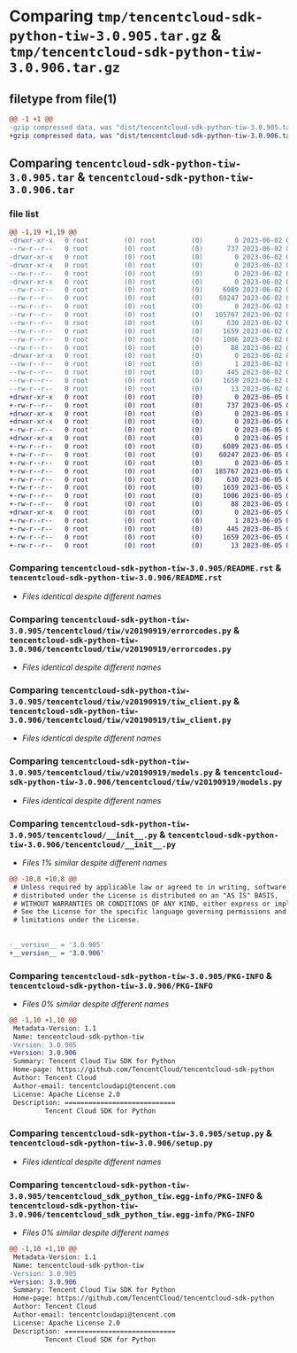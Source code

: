 # Comparing `tmp/tencentcloud-sdk-python-tiw-3.0.905.tar.gz` & `tmp/tencentcloud-sdk-python-tiw-3.0.906.tar.gz`

## filetype from file(1)

```diff
@@ -1 +1 @@
-gzip compressed data, was "dist/tencentcloud-sdk-python-tiw-3.0.905.tar", last modified: Fri Jun  2 00:42:08 2023, max compression
+gzip compressed data, was "dist/tencentcloud-sdk-python-tiw-3.0.906.tar", last modified: Mon Jun  5 00:44:45 2023, max compression
```

## Comparing `tencentcloud-sdk-python-tiw-3.0.905.tar` & `tencentcloud-sdk-python-tiw-3.0.906.tar`

### file list

```diff
@@ -1,19 +1,19 @@
-drwxr-xr-x   0 root         (0) root         (0)        0 2023-06-02 00:42:08.000000 tencentcloud-sdk-python-tiw-3.0.905/
--rw-r--r--   0 root         (0) root         (0)      737 2023-06-02 00:42:08.000000 tencentcloud-sdk-python-tiw-3.0.905/README.rst
-drwxr-xr-x   0 root         (0) root         (0)        0 2023-06-02 00:42:08.000000 tencentcloud-sdk-python-tiw-3.0.905/tencentcloud/
-drwxr-xr-x   0 root         (0) root         (0)        0 2023-06-02 00:42:08.000000 tencentcloud-sdk-python-tiw-3.0.905/tencentcloud/tiw/
--rw-r--r--   0 root         (0) root         (0)        0 2023-06-02 00:42:08.000000 tencentcloud-sdk-python-tiw-3.0.905/tencentcloud/tiw/__init__.py
-drwxr-xr-x   0 root         (0) root         (0)        0 2023-06-02 00:42:08.000000 tencentcloud-sdk-python-tiw-3.0.905/tencentcloud/tiw/v20190919/
--rw-r--r--   0 root         (0) root         (0)     6089 2023-06-02 00:42:08.000000 tencentcloud-sdk-python-tiw-3.0.905/tencentcloud/tiw/v20190919/errorcodes.py
--rw-r--r--   0 root         (0) root         (0)    60247 2023-06-02 00:42:08.000000 tencentcloud-sdk-python-tiw-3.0.905/tencentcloud/tiw/v20190919/tiw_client.py
--rw-r--r--   0 root         (0) root         (0)        0 2023-06-02 00:42:08.000000 tencentcloud-sdk-python-tiw-3.0.905/tencentcloud/tiw/v20190919/__init__.py
--rw-r--r--   0 root         (0) root         (0)   185767 2023-06-02 00:42:08.000000 tencentcloud-sdk-python-tiw-3.0.905/tencentcloud/tiw/v20190919/models.py
--rw-r--r--   0 root         (0) root         (0)      630 2023-06-02 00:42:08.000000 tencentcloud-sdk-python-tiw-3.0.905/tencentcloud/__init__.py
--rw-r--r--   0 root         (0) root         (0)     1659 2023-06-02 00:42:08.000000 tencentcloud-sdk-python-tiw-3.0.905/PKG-INFO
--rw-r--r--   0 root         (0) root         (0)     1006 2023-06-02 00:42:08.000000 tencentcloud-sdk-python-tiw-3.0.905/setup.py
--rw-r--r--   0 root         (0) root         (0)       88 2023-06-02 00:42:08.000000 tencentcloud-sdk-python-tiw-3.0.905/setup.cfg
-drwxr-xr-x   0 root         (0) root         (0)        0 2023-06-02 00:42:08.000000 tencentcloud-sdk-python-tiw-3.0.905/tencentcloud_sdk_python_tiw.egg-info/
--rw-r--r--   0 root         (0) root         (0)        1 2023-06-02 00:42:08.000000 tencentcloud-sdk-python-tiw-3.0.905/tencentcloud_sdk_python_tiw.egg-info/dependency_links.txt
--rw-r--r--   0 root         (0) root         (0)      445 2023-06-02 00:42:08.000000 tencentcloud-sdk-python-tiw-3.0.905/tencentcloud_sdk_python_tiw.egg-info/SOURCES.txt
--rw-r--r--   0 root         (0) root         (0)     1659 2023-06-02 00:42:08.000000 tencentcloud-sdk-python-tiw-3.0.905/tencentcloud_sdk_python_tiw.egg-info/PKG-INFO
--rw-r--r--   0 root         (0) root         (0)       13 2023-06-02 00:42:08.000000 tencentcloud-sdk-python-tiw-3.0.905/tencentcloud_sdk_python_tiw.egg-info/top_level.txt
+drwxr-xr-x   0 root         (0) root         (0)        0 2023-06-05 00:44:45.000000 tencentcloud-sdk-python-tiw-3.0.906/
+-rw-r--r--   0 root         (0) root         (0)      737 2023-06-05 00:44:45.000000 tencentcloud-sdk-python-tiw-3.0.906/README.rst
+drwxr-xr-x   0 root         (0) root         (0)        0 2023-06-05 00:44:45.000000 tencentcloud-sdk-python-tiw-3.0.906/tencentcloud/
+drwxr-xr-x   0 root         (0) root         (0)        0 2023-06-05 00:44:45.000000 tencentcloud-sdk-python-tiw-3.0.906/tencentcloud/tiw/
+-rw-r--r--   0 root         (0) root         (0)        0 2023-06-05 00:44:45.000000 tencentcloud-sdk-python-tiw-3.0.906/tencentcloud/tiw/__init__.py
+drwxr-xr-x   0 root         (0) root         (0)        0 2023-06-05 00:44:45.000000 tencentcloud-sdk-python-tiw-3.0.906/tencentcloud/tiw/v20190919/
+-rw-r--r--   0 root         (0) root         (0)     6089 2023-06-05 00:44:45.000000 tencentcloud-sdk-python-tiw-3.0.906/tencentcloud/tiw/v20190919/errorcodes.py
+-rw-r--r--   0 root         (0) root         (0)    60247 2023-06-05 00:44:45.000000 tencentcloud-sdk-python-tiw-3.0.906/tencentcloud/tiw/v20190919/tiw_client.py
+-rw-r--r--   0 root         (0) root         (0)        0 2023-06-05 00:44:45.000000 tencentcloud-sdk-python-tiw-3.0.906/tencentcloud/tiw/v20190919/__init__.py
+-rw-r--r--   0 root         (0) root         (0)   185767 2023-06-05 00:44:45.000000 tencentcloud-sdk-python-tiw-3.0.906/tencentcloud/tiw/v20190919/models.py
+-rw-r--r--   0 root         (0) root         (0)      630 2023-06-05 00:44:45.000000 tencentcloud-sdk-python-tiw-3.0.906/tencentcloud/__init__.py
+-rw-r--r--   0 root         (0) root         (0)     1659 2023-06-05 00:44:45.000000 tencentcloud-sdk-python-tiw-3.0.906/PKG-INFO
+-rw-r--r--   0 root         (0) root         (0)     1006 2023-06-05 00:44:45.000000 tencentcloud-sdk-python-tiw-3.0.906/setup.py
+-rw-r--r--   0 root         (0) root         (0)       88 2023-06-05 00:44:45.000000 tencentcloud-sdk-python-tiw-3.0.906/setup.cfg
+drwxr-xr-x   0 root         (0) root         (0)        0 2023-06-05 00:44:45.000000 tencentcloud-sdk-python-tiw-3.0.906/tencentcloud_sdk_python_tiw.egg-info/
+-rw-r--r--   0 root         (0) root         (0)        1 2023-06-05 00:44:45.000000 tencentcloud-sdk-python-tiw-3.0.906/tencentcloud_sdk_python_tiw.egg-info/dependency_links.txt
+-rw-r--r--   0 root         (0) root         (0)      445 2023-06-05 00:44:45.000000 tencentcloud-sdk-python-tiw-3.0.906/tencentcloud_sdk_python_tiw.egg-info/SOURCES.txt
+-rw-r--r--   0 root         (0) root         (0)     1659 2023-06-05 00:44:45.000000 tencentcloud-sdk-python-tiw-3.0.906/tencentcloud_sdk_python_tiw.egg-info/PKG-INFO
+-rw-r--r--   0 root         (0) root         (0)       13 2023-06-05 00:44:45.000000 tencentcloud-sdk-python-tiw-3.0.906/tencentcloud_sdk_python_tiw.egg-info/top_level.txt
```

### Comparing `tencentcloud-sdk-python-tiw-3.0.905/README.rst` & `tencentcloud-sdk-python-tiw-3.0.906/README.rst`

 * *Files identical despite different names*

### Comparing `tencentcloud-sdk-python-tiw-3.0.905/tencentcloud/tiw/v20190919/errorcodes.py` & `tencentcloud-sdk-python-tiw-3.0.906/tencentcloud/tiw/v20190919/errorcodes.py`

 * *Files identical despite different names*

### Comparing `tencentcloud-sdk-python-tiw-3.0.905/tencentcloud/tiw/v20190919/tiw_client.py` & `tencentcloud-sdk-python-tiw-3.0.906/tencentcloud/tiw/v20190919/tiw_client.py`

 * *Files identical despite different names*

### Comparing `tencentcloud-sdk-python-tiw-3.0.905/tencentcloud/tiw/v20190919/models.py` & `tencentcloud-sdk-python-tiw-3.0.906/tencentcloud/tiw/v20190919/models.py`

 * *Files identical despite different names*

### Comparing `tencentcloud-sdk-python-tiw-3.0.905/tencentcloud/__init__.py` & `tencentcloud-sdk-python-tiw-3.0.906/tencentcloud/__init__.py`

 * *Files 1% similar despite different names*

```diff
@@ -10,8 +10,8 @@
 # Unless required by applicable law or agreed to in writing, software
 # distributed under the License is distributed on an "AS IS" BASIS,
 # WITHOUT WARRANTIES OR CONDITIONS OF ANY KIND, either express or implied.
 # See the License for the specific language governing permissions and
 # limitations under the License.
 
 
-__version__ = '3.0.905'
+__version__ = '3.0.906'
```

### Comparing `tencentcloud-sdk-python-tiw-3.0.905/PKG-INFO` & `tencentcloud-sdk-python-tiw-3.0.906/PKG-INFO`

 * *Files 0% similar despite different names*

```diff
@@ -1,10 +1,10 @@
 Metadata-Version: 1.1
 Name: tencentcloud-sdk-python-tiw
-Version: 3.0.905
+Version: 3.0.906
 Summary: Tencent Cloud Tiw SDK for Python
 Home-page: https://github.com/TencentCloud/tencentcloud-sdk-python
 Author: Tencent Cloud
 Author-email: tencentcloudapi@tencent.com
 License: Apache License 2.0
 Description: ============================
         Tencent Cloud SDK for Python
```

### Comparing `tencentcloud-sdk-python-tiw-3.0.905/setup.py` & `tencentcloud-sdk-python-tiw-3.0.906/setup.py`

 * *Files identical despite different names*

### Comparing `tencentcloud-sdk-python-tiw-3.0.905/tencentcloud_sdk_python_tiw.egg-info/PKG-INFO` & `tencentcloud-sdk-python-tiw-3.0.906/tencentcloud_sdk_python_tiw.egg-info/PKG-INFO`

 * *Files 0% similar despite different names*

```diff
@@ -1,10 +1,10 @@
 Metadata-Version: 1.1
 Name: tencentcloud-sdk-python-tiw
-Version: 3.0.905
+Version: 3.0.906
 Summary: Tencent Cloud Tiw SDK for Python
 Home-page: https://github.com/TencentCloud/tencentcloud-sdk-python
 Author: Tencent Cloud
 Author-email: tencentcloudapi@tencent.com
 License: Apache License 2.0
 Description: ============================
         Tencent Cloud SDK for Python
```


